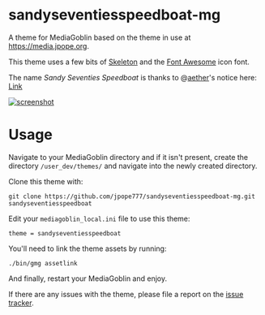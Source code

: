 sandyseventiesspeedboat-mg
==========================

A theme for MediaGoblin based on the theme in use at <https://media.jpope.org>.

This theme uses a few bits of [Skeleton](http://www.getskeleton.com) and the [Font Awesome](http://fontawesome.io) icon font.

The name _Sandy Seventies Speedboat_ is thanks to @[aether](https://blahblahblah.indyshop.org/aether)'s notice here: [Link](https://blahblahblah.indyshop.org/aether/comment/-Z5gahTpRbGVpTlYizQZkA)

[![screenshot](https://media.jpope.org/mgoblin_media/media_entries/503/snapshot137.medium.png)](https://media.jpope.org/u/jpope/m/mediagoblin-theme-sandy-seventies-speedboat/)

Usage
=====

Navigate to your MediaGoblin directory and if it isn't present, create the directory `/user_dev/themes/` and navigate into the newly created directory.

Clone this theme with:

    git clone https://github.com/jpope777/sandyseventiesspeedboat-mg.git sandyseventiesspeedboat

Edit your `mediagoblin_local.ini` file to use this theme:

    theme = sandyseventiesspeedboat

You'll need to link the theme assets by running:

    ./bin/gmg assetlink

And finally, restart your MediaGoblin and enjoy.

If there are any issues with the theme, please file a report on the [issue tracker](https://github.com/jpope777/sandyseventiesspeedboat-mg/issues).
